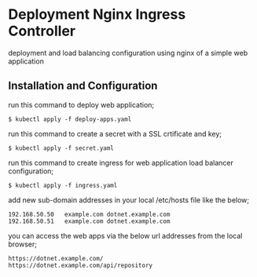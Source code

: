 # Deployment Nginx Ingress Controller

deployment and load balancing configuration using nginx of a simple web application

## Installation and Configuration

run this command to deploy web application;
```
$ kubectl apply -f deploy-apps.yaml
```

run this command to create a secret with a SSL crtificate and key;
```
$ kubectl apply -f secret.yaml
```

run this command to create ingress for web application load balancer configuration;
```
$ kubectl apply -f ingress.yaml
```

add new sub-domain addresses in your local /etc/hosts file like the below;
```
192.168.50.50   example.com dotnet.example.com
192.168.50.51   example.com dotnet.example.com
```

you can access the web apps via the below url addresses from the local browser;
```
https://dotnet.example.com/
https://dotnet.example.com/api/repository
```
